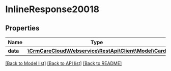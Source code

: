 # InlineResponse20018

## Properties
Name | Type | Description | Notes
------------ | ------------- | ------------- | -------------
**data** | [**\CrmCareCloud\Webservice\RestApi\Client\Model\Card**](Card.md) |  | [optional] 

[[Back to Model list]](../../README.md#documentation-for-models) [[Back to API list]](../../README.md#documentation-for-api-endpoints) [[Back to README]](../../README.md)

